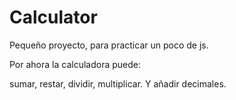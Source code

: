 # Calculator

Pequeño proyecto, para practicar un poco de js.


Por ahora la calculadora puede:

sumar, restar, dividir, multiplicar. Y añadir decimales.





